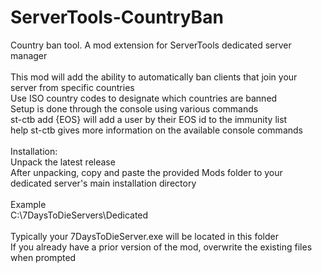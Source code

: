 # ServerTools-CountryBan
Country ban tool. A mod extension for ServerTools dedicated server manager<br>
<br>
This mod will add the ability to automatically ban clients that join your server from specific countries<br> 
Use ISO country codes to designate which countries are banned<br>
Setup is done through the console using various commands<br>
st-ctb add {EOS} will add a user by their EOS id to the immunity list<br>
help st-ctb gives more information on the available console commands<br>
<br>
Installation: <br>
Unpack the latest release <br>
After unpacking, copy and paste the provided Mods folder to your dedicated server's main installation directory <br>
<br>
Example <br>
C:\7DaysToDieServers\Dedicated <br>
<br>
Typically your 7DaysToDieServer.exe will be located in this folder <br>
If you already have a prior version of the mod, overwrite the existing files when prompted <br>
<br>
